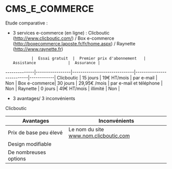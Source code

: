 CMS_E_COMMERCE
==============

Etude comparative :
- 3 services e-commerce (en ligne) : Clicboutic (http://www.clicboutic.com/) / Box e-commerce (http://boxecommerce.laposte.fr/fr/home.aspx) / Raynette (http://www.raynette.fr)


              |  Essai gratuit  |  Premier prix d'abonnement   |  Assistance              |  Assurance |
--------------|-----------------|------------------------------|--------------------------|------------|
Clicboutic    |  15 jours       |   19€ HT/mois                |  par e-mail              | Non |
Box e-commerce|  30 jours       |   29,95€ /mois               |  par e-mail et téléphone | Non |
Raynette      |  0 jours        |   49€ HT/mois                |  illimité                | Non |

  

- 3 avantages/ 3 inconvénients

Clicboutic

Avantages|Inconvénients|
---------|-------------|
Prix de base peu élevé|Le nom du site www.nom.clicboutic.com|
Design modifiable||
De nombreuses options||
